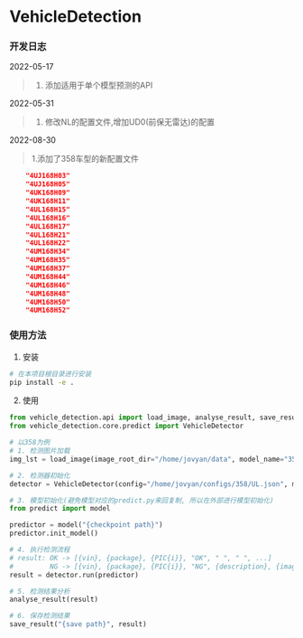 # VehicleDetection

### 开发日志
2022-05-17
> 1. 添加适用于单个模型预测的API

2022-05-31
> 1. 修改NL的配置文件,增加UD0(前保无雷达)的配置

2022-08-30
> 1.添加了358车型的新配置文件
~~~ json
    "4UJ168H03"
    "4UJ168H05"
    "4UK168H09"
    "4UK168H11" 
    "4UL168H15"
    "4UL168H16"  
    "4UL168H17"
    "4UL168H21"
    "4UL168H22"
    "4UM168H34"
    "4UM168H35"
    "4UM168H37"
    "4UM168H44" 
    "4UM168H46"
    "4UM168H48"
    "4UM168H50"
    "4UM168H52"
~~~
### 使用方法

1. 安装
~~~ bash
# 在本项目根目录进行安装
pip install -e .
~~~

2. 使用

~~~ python
from vehicle_detection.api import load_image, analyse_result, save_result
from vehicle_detection.core.predict import VehicleDetector

# 以358为例
# 1. 检测图片加载
img_lst = load_image(image_root_dir="/home/jovyan/data", model_name="358", image_number=16)

# 2. 检测器初始化
detector = VehicleDetector(config="/home/jovyan/configs/358/UL.json", model_name="358", vehicles=img_lst)

# 3. 模型初始化(避免模型对应的predict.py来回复制, 所以在外部进行模型初始化)
from predict import model

predictor = model("{checkpoint path}")
predictor.init_model()

# 4. 执行检测流程
# result: OK -> [{vin}, {package}, {PIC{i}}, "OK", " ", " ", ...]
#         NG -> [{vin}, {package}, {PIC{i}}, "NG", {description}, {image_path}, ...]
result = detector.run(predictor)

# 5. 检测结果分析
analyse_result(result)

# 6. 保存检测结果
save_result("{save path}", result)
~~~